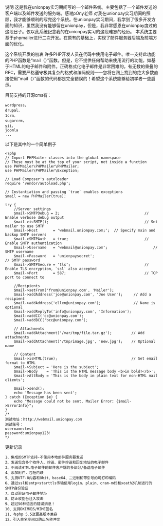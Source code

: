 说明
    这是我在unionpay实习期间写的一个邮件系统。主要包括了一个邮件发送的客户端以及邮件发送的服务端。感谢pOny老师 对我在unionpay实习期间的照顾，我才能够顺利的写完这个系统。在unionpay实习期间，我学到了很多开发方面的知识，虽然我没有能够留在unionpay，但是，我非常感恩在unionpay度过的这段日子。仅以此系统纪念我的在unionpay实习的这段难忘的经历。
    本系统主要基于phpmailer进行二次开发。在原有的基础上，实现了邮件服务器后端及前端方面的优化。

这个系统开发的初衷
    许多PHP开发人员在代码中使用电子邮件。唯一支持此功能的PHP函数是“mail（）”函数。但是，它不提供任何帮助来使用流行的功能，如基于HTML的电子邮件和附件。正确格式化电子邮件是非常困难的。有无数的重叠的RFC，需要严格遵守极其复杂的格式和编码规则——您将在网上找到的绝大多数直接使用“mail（）”函数的代码都是完全错误的！希望这个系统能够给初学者一些启示。

目前支持的开源cms有：
```
wordpress，
drupal，
1crm，
sugarcrm，
yii，
joomla
...
```

以下是其中的一个简单例子
```
<?php
// Import PHPMailer classes into the global namespace
// These must be at the top of your script, not inside a function
use PHPMailer\PHPMailer\PHPMailer;
use PHPMailer\PHPMailer\Exception;

// Load Composer's autoloader
require 'vendor/autoload.php';

// Instantiation and passing `true` enables exceptions
$mail = new PHPMailer(true);

try {
    //Server settings
    $mail->SMTPDebug = 2;                                       // Enable verbose debug output
    $mail->isSMTP();                                            // Set mailer to use SMTP
    $mail->Host       = 'webmail.unionpay.com;';  // Specify main and backup SMTP servers
    $mail->SMTPAuth   = true;                                   // Enable SMTP authentication
    $mail->Username   = 'webmail@unionpay.com';                     // SMTP username
    $mail->Password   = 'unionpaysecret';                               // SMTP password
    $mail->SMTPSecure = 'tls';                                  // Enable TLS encryption, `ssl` also accepted
    $mail->Port       = 587;                                    // TCP port to connect to

    //Recipients
    $mail->setFrom('from@unionpay.com', 'Mailer');
    $mail->addAddress('joe@unionpay.com', 'Joe User');     // Add a recipient
    $mail->addAddress('ellen@unionpay.com');               // Name is optional
    $mail->addReplyTo('info@unionpay.com', 'Information');
    $mail->addCC('cc@unionpay.com');
    $mail->addBCC('bcc@unionpay.com');

    // Attachments
    $mail->addAttachment('/var/tmp/file.tar.gz');         // Add attachments
    $mail->addAttachment('/tmp/image.jpg', 'new.jpg');    // Optional name

    // Content
    $mail->isHTML(true);                                  // Set email format to HTML
    $mail->Subject = 'Here is the subject';
    $mail->Body    = 'This is the HTML message body <b>in bold!</b>';
    $mail->AltBody = 'This is the body in plain text for non-HTML mail clients';

    $mail->send();
    echo 'Message has been sent';
} catch (Exception $e) {
    echo "Message could not be sent. Mailer Error: {$mail->ErrorInfo}";
}
/*
测试地址：http://webmail.unionpay.com
测试账号：
username:test
password:unionpay123!
*/
```

更新记录
```
1、集成的SMTP支持-不使用本地邮件服务器发送
2、发送包含多个收件人、抄送、密件抄送和回复地址的电子邮件
3、不阅读HTML电子邮件的邮件客户端的多部分/备选电子邮件
4、添加附件，包括内联
5、支持UTF-8内容和8bit、base64、二进制和带引号的可打印编码
6、通过ssl和smtp+starttls传输使用login、plain、cram-md5和xoath2机制进行的SMTP身份验证
7、自动验证电子邮件地址
8、防止收割台注入攻击
9、超过50种语言的错误消息！
10、支持DKIM和S/MIME签名
11、与php 5.5及更高版本兼容
12、引入命名空间以防止名称冲突
```
